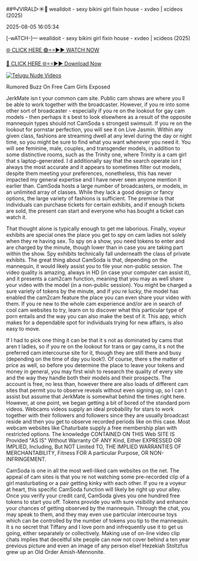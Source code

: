 ##®️√VIRAL▷☀️👄    wealldoit - sexy bikini girl fixin house - xvdeo &#124; xcideos (2025)

2025-08-05 16:05:34



[-wATCH-]—    wealldoit - sexy bikini girl fixin house - xvdeo &#124; xcideos (2025)

[🌐 CLICK HERE 🟢==►► WATCH NOW](https://www.youtucams.com/tracking/githubcom)

[🔴 CLICK HERE 🌐==►► Download Now](https://www.youtucams.com/tracking/githubcom)

[![Telugu Nude Videos](https://i.imgur.com/dJHk4Zq.gif)](https://www.youtucams.com/tracking/githubcom)



Rumored Buzz On Free Cam Girls Exposed

JerkMate isn t your common cam site. Public cam shows are where you ll be able to work together with the broadcaster. However, if you re into some other sort of broadcaster - especially if you re on the lookout for gay cam models - then perhaps it s best to look elsewhere as a result of the opposite mannequin types should not CamSoda s strongest swimsuit. If you re on the lookout for pornstar perfection, you will see it on Live Jasmin. Within any given class, fashions are streaming dwell at any level during the day or night time, so you might be sure to find what you want whenever you need it. You will see feminine, male, couples, and transgender models, in addition to some distinctive rooms, such as the Trinity one, where Trinity is a cam girl that s laptop-generated. I d additionally say that the search operate isn t always the most accurate and it appears to sometimes filter out models, despite them meeting your preferences, nonetheless, this has never impacted my general expertise and I have never seen anyone mention it earlier than. CamSoda hosts a large number of broadcasters, or models, in an unlimited array of classes. While they lack a good design or fancy options, the large variety of fashions is sufficient. The premise is that individuals can purchase  tickets  for certain exhibits, and if enough tickets are sold, the present can start and everyone who has bought a ticket can watch it.

That thought alone is typically enough to get me laborious. Finally, voyeur exhibits are special ones the place you get to spy on cam ladies not solely when they re having sex. To spy on a show, you need tokens to enter and are charged by the minute, though lower than in case you are taking part within the show. Spy exhibits technically fall underneath the class of private exhibits. The great thing about CamSoda is that, depending on the mannequin, it would likely assist you to file your non-public session. The video quality is amazing, always in HD (in case your computer can assist it), and it presents a cam2cam function, meaning that you may as well share your video with the model (in a non-public session). You might be charged a sure variety of tokens by the minute, and if you re lucky, the model has enabled the cam2cam feature the place you can even share your video with them. If you re new to the whole cam experience and/or are in search of cool cam websites to try, learn on to discover what this particular type of porn entails and the way you can also make the best of it. This app, which makes for a dependable spot for individuals trying for new affairs, is also easy to move.

If I had to pick one thing it can be that it s not as dominated by cams that aren t ladies, so if you re on the lookout for trans or gay cams, it s not the preferred cam intercourse site for it, though they are still there and busy (depending on the time of day you look!). Of course, there s the matter of price as well, so before you determine the place to leave your tokens and money in general, you may first wish to research the quality of every site and the way they handle both their models and their prospects. The account is free, no less than, however there are also loads of different cam sites that permit you to observe reveals without even signing up, so I can t assist but assume that JerkMate is somewhat behind the times right here. However, at one point, we began getting a bit of bored of the standard porn videos. Webcams videos supply an ideal probability for stars to work together with their followers and followers since they are usually broadcast reside and then you get to observe recorded periods like on this case. Most webcam websites like Chaturbate supply a free membership plan with restricted options. The knowledge CONTAINED ON THIS Web SITE IS Provided "AS IS" Without Warranty OF ANY Kind, Either EXPRESSED OR IMPLIED, Including, But NOT Limited TO, THE IMPLIED WARRANTIES OF MERCHANTABILITY, Fitness FOR A particular Purpose, OR NON-INFRINGEMENT.

CamSoda is one in all the most well-liked cam websites on the net. The appeal of cam sites is that you re not watching some pre-recorded clip of a girl masturbating or a pair getting kinky with each other. If you re a voyeur at heart, this specific CamSoda function will likely be right up your alley. Once you verify your credit card, CamSoda gives you one hundred free tokens to start you off. Tokens provide you with sure visibility and enhance your chances of getting observed by the mannequin. Through the chat, you may speak to them, and they may even use particular intercourse toys which can be controlled by the number of tokens you tip to the mannequin. It s no secret that Tiffany and I love porn and infrequently use it to get us going, either separately or collectively. Making use of on-line video clip chats implies that deceitful site people can now not cover behind a ten year previous picture and even an image of any person else! Hezekiah Stoltzfus grew up an Old Order Amish-Mennonite.